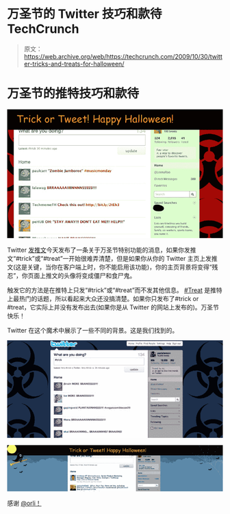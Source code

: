 # 万圣节的 Twitter 技巧和款待 TechCrunch

> 原文：<https://web.archive.org/web/https://techcrunch.com/2009/10/30/twitter-tricks-and-treats-for-halloween/>

# 万圣节的推特技巧和款待

![](img/0b462e4cc3deee4f0f15d0ad3f5df6dc.png)

Twitter [发推文](https://web.archive.org/web/20221002131653/http://twitter.com/twitter/status/5295784041)今天发布了一条关于万圣节特别功能的消息，如果你发推文“#trick”或“#treat”一开始很难弄清楚，但是如果你从你的 Twitter 主页上发推文(这是关键，当你在客户端上时，你不能启用该功能)，你的主页背景将变得“残忍”，你页面上推文的头像将变成僵尸和食尸鬼。

触发它的方法是在推特上只发“#trick”或“#treat”而不发其他信息。 [#Treat](https://web.archive.org/web/20221002131653/http://twitter.com/#search?q=%23treat) 是推特上最热门的话题，所以看起来大众还没搞清楚。如果你只发布了#trick or #treat，它实际上并没有发布出去(如果你是从 Twitter 的网站上发布的)。万圣节快乐！

Twitter 在这个魔术中展示了一些不同的背景。这是我们找到的。

![](img/e6497899fb60d696e4fcb8f8ff2b2d7b.png)

![](img/f5669e8f165d958e5568d0a10e5a7495.png)

感谢 [@orli！](https://web.archive.org/web/20221002131653/http://twitter.com/Orli/status/5296400951)